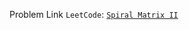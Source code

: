 Problem Link ```LeetCode```: [```Spiral Matrix II```](https://leetcode.com/problems/spiral-matrix-ii/)
